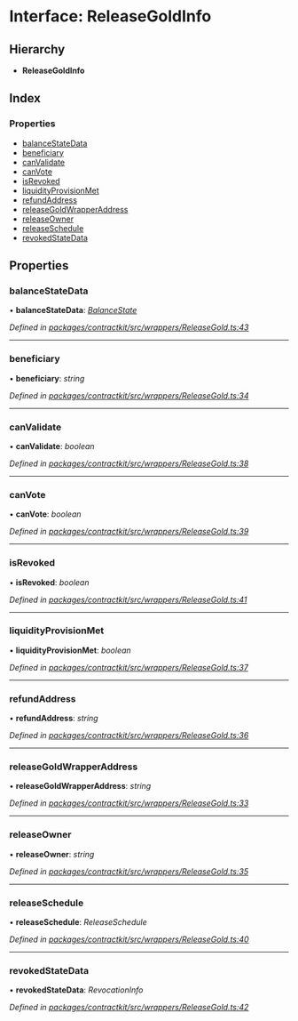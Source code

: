 # Interface: ReleaseGoldInfo

## Hierarchy

* **ReleaseGoldInfo**

## Index

### Properties

* [balanceStateData](_wrappers_releasegold_.releasegoldinfo.md#balancestatedata)
* [beneficiary](_wrappers_releasegold_.releasegoldinfo.md#beneficiary)
* [canValidate](_wrappers_releasegold_.releasegoldinfo.md#canvalidate)
* [canVote](_wrappers_releasegold_.releasegoldinfo.md#canvote)
* [isRevoked](_wrappers_releasegold_.releasegoldinfo.md#isrevoked)
* [liquidityProvisionMet](_wrappers_releasegold_.releasegoldinfo.md#liquidityprovisionmet)
* [refundAddress](_wrappers_releasegold_.releasegoldinfo.md#refundaddress)
* [releaseGoldWrapperAddress](_wrappers_releasegold_.releasegoldinfo.md#releasegoldwrapperaddress)
* [releaseOwner](_wrappers_releasegold_.releasegoldinfo.md#releaseowner)
* [releaseSchedule](_wrappers_releasegold_.releasegoldinfo.md#releaseschedule)
* [revokedStateData](_wrappers_releasegold_.releasegoldinfo.md#revokedstatedata)

## Properties

###  balanceStateData

• **balanceStateData**: *[BalanceState](_wrappers_releasegold_.balancestate.md)*

*Defined in [packages/contractkit/src/wrappers/ReleaseGold.ts:43](https://github.com/celo-org/celo-monorepo/blob/master/packages/contractkit/src/wrappers/ReleaseGold.ts#L43)*

___

###  beneficiary

• **beneficiary**: *string*

*Defined in [packages/contractkit/src/wrappers/ReleaseGold.ts:34](https://github.com/celo-org/celo-monorepo/blob/master/packages/contractkit/src/wrappers/ReleaseGold.ts#L34)*

___

###  canValidate

• **canValidate**: *boolean*

*Defined in [packages/contractkit/src/wrappers/ReleaseGold.ts:38](https://github.com/celo-org/celo-monorepo/blob/master/packages/contractkit/src/wrappers/ReleaseGold.ts#L38)*

___

###  canVote

• **canVote**: *boolean*

*Defined in [packages/contractkit/src/wrappers/ReleaseGold.ts:39](https://github.com/celo-org/celo-monorepo/blob/master/packages/contractkit/src/wrappers/ReleaseGold.ts#L39)*

___

###  isRevoked

• **isRevoked**: *boolean*

*Defined in [packages/contractkit/src/wrappers/ReleaseGold.ts:41](https://github.com/celo-org/celo-monorepo/blob/master/packages/contractkit/src/wrappers/ReleaseGold.ts#L41)*

___

###  liquidityProvisionMet

• **liquidityProvisionMet**: *boolean*

*Defined in [packages/contractkit/src/wrappers/ReleaseGold.ts:37](https://github.com/celo-org/celo-monorepo/blob/master/packages/contractkit/src/wrappers/ReleaseGold.ts#L37)*

___

###  refundAddress

• **refundAddress**: *string*

*Defined in [packages/contractkit/src/wrappers/ReleaseGold.ts:36](https://github.com/celo-org/celo-monorepo/blob/master/packages/contractkit/src/wrappers/ReleaseGold.ts#L36)*

___

###  releaseGoldWrapperAddress

• **releaseGoldWrapperAddress**: *string*

*Defined in [packages/contractkit/src/wrappers/ReleaseGold.ts:33](https://github.com/celo-org/celo-monorepo/blob/master/packages/contractkit/src/wrappers/ReleaseGold.ts#L33)*

___

###  releaseOwner

• **releaseOwner**: *string*

*Defined in [packages/contractkit/src/wrappers/ReleaseGold.ts:35](https://github.com/celo-org/celo-monorepo/blob/master/packages/contractkit/src/wrappers/ReleaseGold.ts#L35)*

___

###  releaseSchedule

• **releaseSchedule**: *ReleaseSchedule*

*Defined in [packages/contractkit/src/wrappers/ReleaseGold.ts:40](https://github.com/celo-org/celo-monorepo/blob/master/packages/contractkit/src/wrappers/ReleaseGold.ts#L40)*

___

###  revokedStateData

• **revokedStateData**: *RevocationInfo*

*Defined in [packages/contractkit/src/wrappers/ReleaseGold.ts:42](https://github.com/celo-org/celo-monorepo/blob/master/packages/contractkit/src/wrappers/ReleaseGold.ts#L42)*
